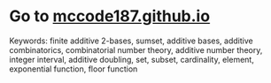 # Go to [mccode187.github.io](https://mccode187.github.io/)

Keywords: 
finite additive 2-bases, 
sumset, 
additive bases, 
additive combinatorics, 
combinatorial number theory, 
additive number theory, 
integer interval, 
additive doubling, 
set, 
subset, 
cardinality, 
element, 
exponential function, 
floor function
